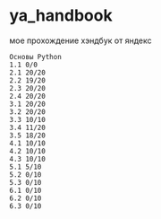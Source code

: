 # ya_handbook
мое прохождение хэндбук от яндекс

```
Основы Python
1.1 0/0
2.1 20/20
2.2 19/20
2.3 20/20
2.4 20/20
3.1 20/20
3.2 20/20
3.3 10/10
3.4 11/20
3.5 18/20
4.1 10/10
4.2 10/10
4.3 10/10
5.1 5/10
5.2 0/10
5.3 0/10
6.1 0/10
6.2 0/10
6.3 0/10
```
